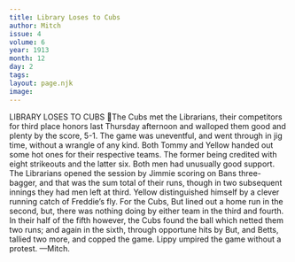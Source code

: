```yaml
---
title: Library Loses to Cubs
author: Mitch
issue: 4
volume: 6
year: 1913
month: 12
day: 2
tags:
layout: page.njk
image:
---
```

LIBRARY LOSES TO CUBS The Cubs met the Librarians, their competitors for third place honors last Thursday afternoon and walloped them good and plenty by the score, 5-1. The game was uneventful, and went through in jig time, without a wrangle of any kind. Both Tommy and Yellow handed out some hot ones for their respective teams. The former being credited with eight strikeouts and the latter six. Both men had unusually good support. The Librarians opened the session by Jimmie scoring on Bans three-bagger, and that was the sum total of their runs, though in two subsequent innings they had men left at third. Yellow distinguished himself by a clever running catch of Freddie’s fly. For the Cubs, But lined out a home run in the second, but, there was nothing doing by either team in the third and fourth. In their half of the fifth however, the Cubs found the ball which netted them two runs; and again in the sixth, through opportune hits by But, and Betts, tallied two more, and copped the game. Lippy umpired the game without a protest. —Mitch. 
